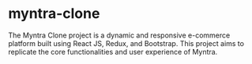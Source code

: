 # myntra-clone
The Myntra Clone project is a dynamic and responsive e-commerce platform built using React JS, Redux, and Bootstrap. This project aims to replicate the core functionalities and user experience of Myntra.
